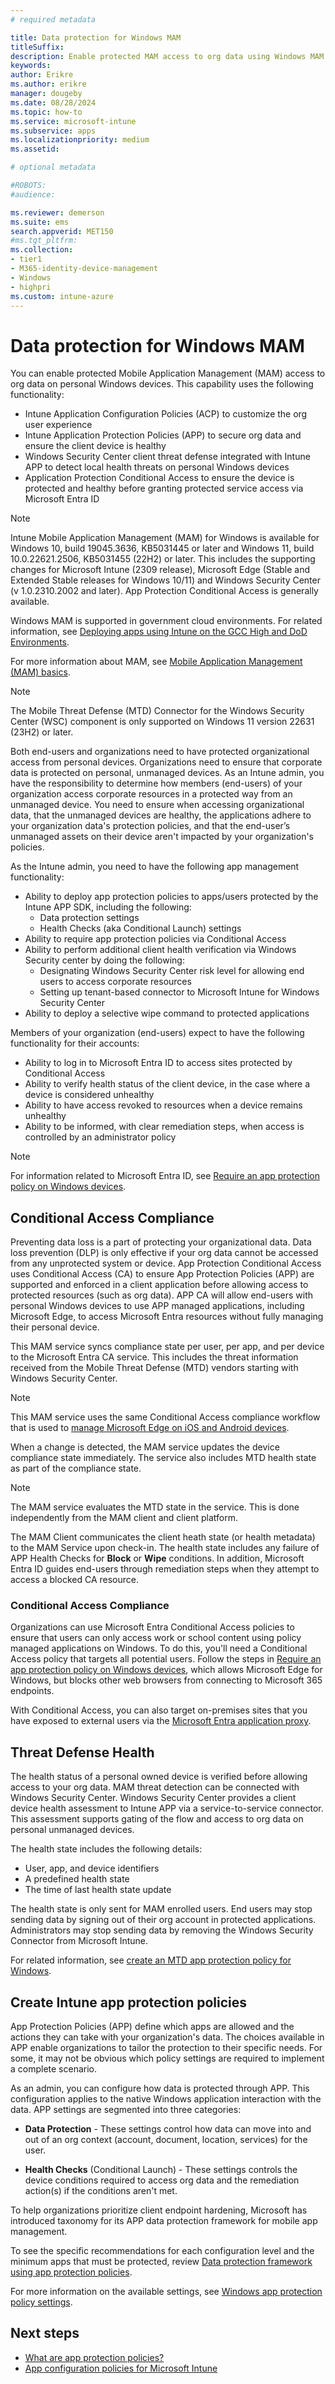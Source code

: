 ```yaml
---
# required metadata

title: Data protection for Windows MAM
titleSuffix: 
description: Enable protected MAM access to org data using Windows MAM.
keywords:
author: Erikre
ms.author: erikre
manager: dougeby
ms.date: 08/28/2024
ms.topic: how-to
ms.service: microsoft-intune
ms.subservice: apps
ms.localizationpriority: medium
ms.assetid: 

# optional metadata

#ROBOTS:
#audience:

ms.reviewer: demerson
ms.suite: ems
search.appverid: MET150
#ms.tgt_pltfrm:
ms.collection:
- tier1
- M365-identity-device-management
- Windows
- highpri
ms.custom: intune-azure
---
```


# Data protection for Windows MAM
<!-- Use Mobile Application Management on unmanaged Windows  -->

You can enable protected Mobile Application Management (MAM) access to org data on personal Windows devices. This capability uses the following functionality:
- Intune Application Configuration Policies (ACP) to customize the org user experience
- Intune Application Protection Policies (APP) to secure org data and ensure the client device is healthy
- Windows Security Center client threat defense integrated with Intune APP to detect local health threats on personal Windows devices
- Application Protection Conditional Access to ensure the device is protected and healthy before granting protected service access via Microsoft Entra ID

> [!NOTE]
> Intune Mobile Application Management (MAM) for Windows is available for Windows 10, build 19045.3636, KB5031445 or later and Windows 11, build 10.0.22621.2506, KB5031455 (22H2) or later.  This includes the supporting changes for Microsoft Intune (2309 release), Microsoft Edge (Stable and Extended Stable releases for Windows 10/11) and Windows Security Center (v 1.0.2310.2002 and later). App Protection Conditional Access is generally available.
> 
> Windows MAM is supported in government cloud environments. For related information, see [Deploying apps using Intune on the GCC High and DoD Environments](../apps/apps-deploy-gcc-dod.md).
>
> For more information about MAM, see [Mobile Application Management (MAM) basics](../apps/app-management.md#mobile-application-management-mam-basics).

> [!NOTE]
> The Mobile Threat Defense (MTD) Connector for the Windows Security Center (WSC) component is only supported on Windows 11 version 22631 (23H2) or later.

Both end-users and organizations need to have protected organizational access from personal devices. Organizations need to ensure that corporate data is protected on personal, unmanaged devices. As an Intune admin, you have the responsibility to determine how members (end-users) of your organization access corporate resources in a protected way from an unmanaged device. You need to ensure when accessing organizational data, that the unmanaged devices are healthy, the applications adhere to your organization data's protection policies, and that the end-user’s unmanaged assets on their device aren't impacted by your organization's policies. 

As the Intune admin, you need to have the following app management functionality:
- Ability to deploy app protection policies to apps/users protected by the Intune APP SDK, including the following:
    - Data protection settings 
    - Health Checks (aka Conditional Launch) settings 
- Ability to require app protection policies via Conditional Access  
- Ability to perform additional client health verification via Windows Security center by doing the following:
    - Designating Windows Security Center risk level for allowing end users to access corporate resources
    - Setting up tenant-based connector to Microsoft Intune for Windows Security Center
- Ability to deploy a selective wipe command to protected applications

Members of your organization (end-users) expect to have the following functionality for their accounts:
- Ability to log in to Microsoft Entra ID to access sites protected by Conditional Access 
- Ability to verify health status of the client device, in the case where a device is considered unhealthy 
- Ability to have access revoked to resources when a device remains unhealthy 
- Ability to be informed, with clear remediation steps, when access is controlled by an administrator policy 

> [!NOTE]
> For information related to Microsoft Entra ID, see [Require an app protection policy on Windows devices](/azure/active-directory/conditional-access/how-to-app-protection-policy-windows).

## Conditional Access Compliance 
Preventing data loss is a part of protecting your organizational data. Data loss prevention (DLP) is only effective if your org data cannot be accessed from any unprotected system or device. App Protection Conditional Access uses Conditional Access (CA) to ensure App Protection Policies (APP) are supported and enforced in a client application before allowing access to protected resources (such as org data).  APP CA will allow end-users with personal Windows devices to use APP managed applications, including Microsoft Edge, to access Microsoft Entra resources without fully managing their personal device.

This MAM service syncs compliance state per user, per app, and per device to the Microsoft Entra CA service. This includes the threat information received from the Mobile Threat Defense (MTD) vendors starting with Windows Security Center.

> [!NOTE]
> This MAM service uses the same Conditional Access compliance workflow that is used to [manage Microsoft Edge on iOS and Android devices](../apps/manage-microsoft-edge.md).

When a change is detected, the MAM service updates the device compliance state immediately. The service also includes MTD health state as part of the compliance state.

> [!NOTE]
> The MAM service evaluates the MTD state in the service. This is done independently from the MAM client and client platform.

The MAM Client communicates the client heath state (or health metadata) to the MAM Service upon check-in. The health state includes any failure of APP Health Checks for **Block** or **Wipe** conditions. In addition, Microsoft Entra ID guides end-users through remediation steps when they attempt to access a blocked CA resource.

### Conditional Access Compliance
Organizations can use Microsoft Entra Conditional Access policies to ensure that users can only access work or school content using policy managed applications on Windows. To do this, you'll need a Conditional Access policy that targets all potential users. Follow the steps in [Require an app protection policy on Windows devices](/azure/active-directory/conditional-access/how-to-app-protection-policy-windows), which allows Microsoft Edge for Windows, but blocks other web browsers from connecting to Microsoft 365 endpoints.

With Conditional Access, you can also target on-premises sites that you have exposed to external users via the [Microsoft Entra application proxy](/azure/active-directory/active-directory-application-proxy-get-started).

## Threat Defense Health

The health status of a personal owned device is verified before allowing access to your org data. MAM threat detection can be connected with Windows Security Center. Windows Security Center provides a client device health assessment to Intune APP via a service-to-service connector. This assessment supports gating of the flow and access to org data on personal unmanaged devices.

The health state includes the following details:
- User, app, and device identifiers
- A predefined health state
- The time of last health state update

The health state is only sent for MAM enrolled users.  End users may stop sending data by signing out of their org account in protected applications.  Administrators may stop sending data by removing the Windows Security Connector from Microsoft Intune.

For related information, see [create an MTD app protection policy for Windows](../protect/mtd-app-protection-policy.md#to-create-an-mtd-app-protection-policy-for-windows).

## Create Intune app protection policies

App Protection Policies (APP) define which apps are allowed and the actions they can take with your organization's data. The choices available in APP enable organizations to tailor the protection to their specific needs. For some, it may not be obvious which policy settings are required to implement a complete scenario.

As an admin, you can configure how data is protected through APP. This configuration applies to the native Windows application interaction with the data. APP settings are segmented into three categories:
-	**Data Protection** - These settings control how data can move into and out of an org context (account, document, location, services) for the user.
<!-- -	**Access** - These settings control how the user must verify their identity before interacting with org data. -->
-	**Health Checks** (Conditional Launch) - These settings controls the device conditions required to access org data and the remediation action(s) if the conditions aren't met.

To help organizations prioritize client endpoint hardening, Microsoft has introduced taxonomy for its APP data protection framework for mobile app management. 

To see the specific recommendations for each configuration level and the minimum apps that must be protected, review [Data protection framework using app protection policies](app-protection-framework.md).

For more information on the available settings, see [Windows app protection policy settings](app-protection-policy-settings-windows.md).

## Next steps

- [What are app protection policies?](app-protection-policy.md)
- [App configuration policies for Microsoft Intune](app-configuration-policies-overview.md)
